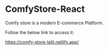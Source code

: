 # ComfyStore-React

Comfy store is a modern E-commerce Platform.

Follow the below link to access it:

https://comfy-store-lalit.netlify.app/
